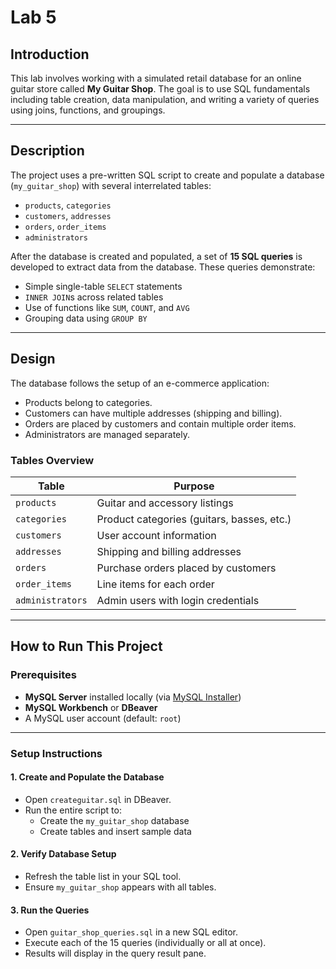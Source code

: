 # Lab 5

## Introduction

This lab involves working with a simulated retail database for an online guitar store called **My Guitar Shop**. The goal is to use SQL fundamentals including table creation, data manipulation, and writing a variety of queries using joins, functions, and groupings.

---

## Description

The project uses a pre-written SQL script to create and populate a database (`my_guitar_shop`) with several interrelated tables:

- `products`, `categories`
- `customers`, `addresses`
- `orders`, `order_items`
- `administrators`

After the database is created and populated, a set of **15 SQL queries** is developed to extract data from the database. These queries demonstrate:

- Simple single-table `SELECT` statements  
- `INNER JOIN`s across related tables  
- Use of functions like `SUM`, `COUNT`, and `AVG`  
- Grouping data using `GROUP BY`

---

## Design

The database follows the setup of an e-commerce application:

- Products belong to categories.
- Customers can have multiple addresses (shipping and billing).
- Orders are placed by customers and contain multiple order items.
- Administrators are managed separately.

### Tables Overview

| Table             | Purpose                                  |
|------------------|-------------------------------------------|
| `products`        | Guitar and accessory listings             |
| `categories`      | Product categories (guitars, basses, etc.)|
| `customers`       | User account information                  |
| `addresses`       | Shipping and billing addresses            |
| `orders`          | Purchase orders placed by customers       |
| `order_items`     | Line items for each order                 |
| `administrators`  | Admin users with login credentials        |

---

## How to Run This Project

### Prerequisites

- **MySQL Server** installed locally (via [MySQL Installer](https://dev.mysql.com/downloads/installer/))
- **MySQL Workbench** or **DBeaver**
- A MySQL user account (default: `root`)

---

### Setup Instructions

#### 1. Create and Populate the Database

- Open `createguitar.sql` in DBeaver.
- Run the entire script to:
  - Create the `my_guitar_shop` database
  - Create tables and insert sample data

#### 2. Verify Database Setup

- Refresh the table list in your SQL tool.
- Ensure `my_guitar_shop` appears with all tables.

#### 3. Run the Queries

- Open `guitar_shop_queries.sql` in a new SQL editor.
- Execute each of the 15 queries (individually or all at once).
- Results will display in the query result pane.
